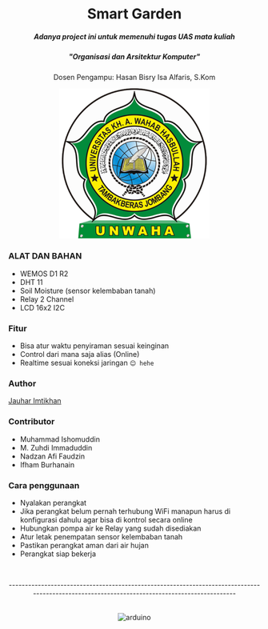 <h1 align="center">Smart Garden</h1>

<h5 align="center">Adanya project ini untuk memenuhi tugas UAS mata kuliah </h5>
<h5 align="center"><i>"Organisasi dan Arsitektur Komputer"</i></h5>
<p align="center">Dosen Pengampu: Hasan Bisry Isa Alfaris, S.Kom</p>
<div align="center">
<img src="university-logo.png" height="300" width="300" alt="logo-unwaha" >
</div>


### ALAT DAN BAHAN

- WEMOS D1 R2
- DHT 11
- Soil Moisture (sensor kelembaban tanah)
- Relay 2 Channel
- LCD 16x2 I2C

### Fitur

- Bisa atur waktu penyiraman sesuai keinginan
- Control dari mana saja alias (Online)
- Realtime sesuai koneksi jaringan `😊 hehe`

### Author

<a href="https://github.com/jauhar-imtikhan" target="_blank">Jauhar Imtikhan</a>

### Contributor

- Muhammad Ishomuddin
- M. Zuhdi Immaduddin
- Nadzan Afi Faudzin
- Ifham Burhanain

### Cara penggunaan

- Nyalakan perangkat
- Jika perangkat belum pernah terhubung WiFi manapun harus di konfigurasi dahulu agar bisa di kontrol secara online
- Hubungkan pompa air ke Relay yang sudah disediakan
- Atur letak penempatan sensor kelembaban tanah
- Pastikan perangkat aman dari air hujan
- Perangkat siap bekerja

<br>
<p align="center">---------------------------------------------------------------------------------------------------------------------------------------------</p>
<br>
<div align="center"> <img src="https://cdn.worldvectorlogo.com/logos/arduino-1.svg" alt="arduino" width="100" height="100"/></div>
